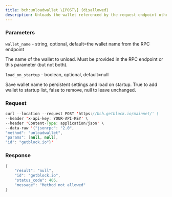 ```yaml
---
title: bch:unloadwallet \[POST\] {disallowed}
description: Unloads the wallet referenced by the request endpoint otherwise unloadsthe wallet specified in the argument.Specifying the wallet name on a wallet endpoint is invalid.
---
```


### Parameters


`wallet_name` - string, optional, default=the wallet name from the RPC
endpoint

The name of the wallet to unload. Must be provided in the RPC endpoint
or this parameter (but not both).

`load_on_startup` - boolean, optional, default=null

Save wallet name to persistent settings and load on startup. True to add
wallet to startup list, false to remove, null to leave unchanged.

### Request

``` java
curl --location --request POST 'https://bch.getblock.io/mainnet/' \ 
--header 'x-api-key: YOUR-API-KEY' \ 
--header 'Content-Type: application/json' \ 
--data-raw '{"jsonrpc": "2.0",
"method": "unloadwallet",
"params": [null, null],
"id": "getblock.io"}'
```

###  Response

``` java
{
    "result": "null",
    "id": "getblock.io",
    "status_code": 405,
    "message": "Method not allowed"
}
```

